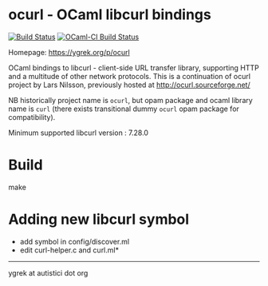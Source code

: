 ocurl - OCaml libcurl bindings
==============================

[![Build Status](https://github.com/ygrek/ocurl/actions/workflows/main.yml/badge.svg?branch=master)](https://github.com/ygrek/ocurl/actions/workflows/main.yml?branch=master)
[![OCaml-CI Build Status](https://img.shields.io/endpoint?url=https%3A%2F%2Focaml.ci.dev%2Fbadge%2Fygrek%2Focurl%2Fmaster&logo=ocaml)](https://ocaml.ci.dev/github/ygrek/ocurl)

Homepage: https://ygrek.org/p/ocurl

OCaml bindings to libcurl - client-side URL transfer library,
supporting HTTP and a multitude of other network protocols.
This is a continuation of ocurl project by Lars Nilsson,
previously hosted at http://ocurl.sourceforge.net/

NB historically project name is `ocurl`, but opam package and ocaml library name is `curl` (there exists transitional dummy `ocurl` opam package for compatibility).

Minimum supported libcurl version : 7.28.0

Build
=====

  make

Adding new libcurl symbol
=========================

* add symbol in config/discover.ml
* edit curl-helper.c and curl.ml*

----
 ygrek at autistici dot org
